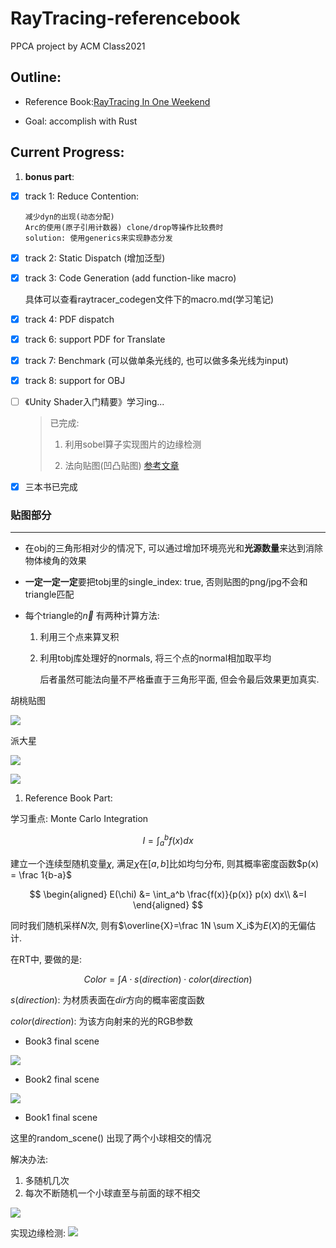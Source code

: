 # RayTracing-referencebook

PPCA project by ACM Class2021

## Outline:

- Reference Book:[RayTracing In One Weekend](https://raytracing.github.io/)

- Goal: accomplish with Rust 

## Current Progress:

1. **bonus part**:
- [x] track 1: Reduce Contention: 
      
      减少dyn的出现(动态分配)
      Arc的使用(原子引用计数器) clone/drop等操作比较费时
      solution: 使用generics来实现静态分发

- [x] track 2: Static Dispatch (增加泛型)

- [x] track 3: Code Generation (add function-like macro)
  
    具体可以查看raytracer_codegen文件下的macro.md(学习笔记)

- [x] track 4: PDF dispatch

- [x] track 6: support PDF for Translate

- [x] track 7: Benchmark (可以做单条光线的, 也可以做多条光线为input)

- [x] track 8: support for OBJ 

- [ ] 《Unity Shader入门精要》学习ing...
  
  > 已完成: 
  > 
  > 1. 利用sobel算子实现图片的边缘检测 
  > 
  > 2. 法向贴图(凹凸贴图) [参考文章](https://docs.unity3d.com/cn/2021.1/Manual/StandardShaderMaterialParameterNormalMap.html)

- [x] 三本书已完成

### 贴图部分

---

- 在obj的三角形相对少的情况下, 可以通过增加环境亮光和**光源数量**来达到消除物体棱角的效果

- **一定一定一定**要把tobj里的single_index: true, 否则贴图的png/jpg不会和triangle匹配

- 每个triangle的$\vec{n}$ 有两种计算方法:
  
  1. 利用三个点来算叉积
  
  2. 利用tobj库处理好的normals, 将三个点的normal相加取平均
     
     后者虽然可能法向量不严格垂直于三角形平面, 但会令最后效果更加真实.

胡桃贴图

![](output/hutao.jpg)

派大星

![](output/patrick.jpg)

![](output/baseball.jpg)

1. Reference Book Part:

学习重点: Monte Carlo Integration

$$
I = \int_a^b f(x) dx
$$

建立一个连续型随机变量$\chi$, 满足$\chi$在$[a,b]$比如均匀分布, 则其概率密度函数$p(x) = \frac 1{b-a}$

$$
\begin{aligned}
E(\chi) &= \int_a^b \frac{f(x)}{p(x)} p(x) dx\\
&=I
\end{aligned}
$$

同时我们随机采样$N$次, 则有$\overline{X}=\frac 1N \sum X_i$为$E(X)$的无偏估计.

在RT中, 要做的是:

$$
Color = \int A \cdot s(direction) \cdot color(direction)
$$

$s(direction)$: 为材质表面在$dir$方向的概率密度函数

$color(direction)$: 为该方向射来的光的RGB参数

- Book3 final scene

![](output/book3.jpg)

- Book2 final scene

![](output/book2.jpg)

- Book1 final scene

这里的random_scene() 出现了两个小球相交的情况

解决办法:

1. 多随机几次
2. 每次不断随机一个小球直至与前面的球不相交

![](output/book1.jpg)

实现边缘检测:
![](output/book1_edge_detect.jpg)